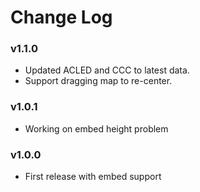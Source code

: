 Change Log
==========

### v1.1.0

* Updated ACLED and CCC to latest data.
* Support dragging map to re-center.

### v1.0.1

* Working on embed height problem

### v1.0.0

* First release with embed support
